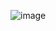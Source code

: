 ![image](https://user-images.githubusercontent.com/108461765/199551623-19cb4a1f-c450-4868-99e6-e7d74684a3a2.png)
